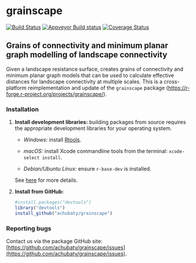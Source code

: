 # grainscape

[![Build Status](https://travis-ci.org/achubaty/grainscape.svg?branch=master)](https://travis-ci.org/achubaty/grainscape)
[![Appveyor Build status](https://ci.appveyor.com/api/projects/status/2fxqhgk6miv2fytd/branch/master?svg=true)](https://ci.appveyor.com/project/achubaty/spades/branch/master)
[![Coverage Status](https://coveralls.io/repos/github/achubaty/grainscape/badge.svg?branch=master)](https://coveralls.io/github/achubaty/grainscape?branch=master)

## Grains of connectivity and minimum planar graph modelling of landscape connectivity

Given a landscape resistance surface, creates grains of connectivity and minimum planar graph models that can be used to calculate effective distances for landscape connectivity at multiple scales.
This is a cross-platform reimplementation and update of the `grainscape` package (https://r-forge.r-project.org/projects/grainscape/).

### Installation

1. **Install development libraries:** building packages from source requires the appropriate development libraries for your operating system.
    
    - *Windows:* install [Rtools](http://cran.r-project.org/bin/windows/Rtools/).
    
    - *macOS:* install Xcode commandline tools from the terminal: `xcode-select install`. 
    
    - *Debian/Ubuntu Linux:* ensure `r-base-dev` is installed.
    
    See [here](https://support.rstudio.com/hc/en-us/articles/200486498-Package-Development-Prerequisites) for more details.

2. **Install from GitHub:**
    
    ```r
    #install.packages("devtools")
    library("devtools")
    install_github("achubaty/grainscape")
    ```

### Reporting bugs

Contact us via the package GitHub site: [https://github.com/achubaty/grainscape/issues](https://github.com/achubaty/grainscape/issues).
